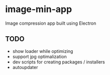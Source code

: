 # image-min-app
Image compression app built using Electron


## TODO
- show loader while optimizing
- support jpg optimalization
- dev scripts for creating packages / installers
- autoupdater
